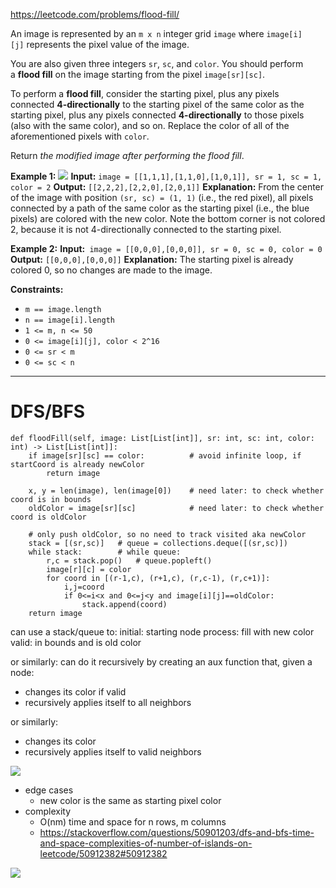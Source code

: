 https://leetcode.com/problems/flood-fill/

An image is represented by an `m x n` integer grid `image` where `image[i][j]` represents the pixel value of the image.

You are also given three integers `sr`, `sc`, and `color`. You should perform a **flood fill** on the image starting from the pixel `image[sr][sc]`.

To perform a **flood fill**, consider the starting pixel, plus any pixels connected **4-directionally** to the starting pixel of the same color as the starting pixel, plus any pixels connected **4-directionally** to those pixels (also with the same color), and so on. Replace the color of all of the aforementioned pixels with `color`.

Return _the modified image after performing the flood fill_.

**Example 1:**
![](../../!assets/attachments/Pasted%20image%2020240224222750.png)
**Input:** `image = [[1,1,1],[1,1,0],[1,0,1]], sr = 1, sc = 1, color = 2`
**Output:** `[[2,2,2],[2,2,0],[2,0,1]]`
**Explanation:** From the center of the image with position `(sr, sc) = (1, 1)` (i.e., the red pixel), all pixels connected by a path of the same color as the starting pixel (i.e., the blue pixels) are colored with the new color.
Note the bottom corner is not colored 2, because it is not 4-directionally connected to the starting pixel.

**Example 2:**
**Input:**` image = [[0,0,0],[0,0,0]], sr = 0, sc = 0, color = 0`
**Output:** `[[0,0,0],[0,0,0]]`
**Explanation:** The starting pixel is already colored 0, so no changes are made to the image.

**Constraints:**
- `m == image.length`
- `n == image[i].length`
- `1 <= m, n <= 50`
- `0 <= image[i][j], color < 2^16`
- `0 <= sr < m`
- `0 <= sc < n`

---

# DFS/BFS
```
def floodFill(self, image: List[List[int]], sr: int, sc: int, color: int) -> List[List[int]]:
    if image[sr][sc] == color:          # avoid infinite loop, if startCoord is already newColor
        return image
    
    x, y = len(image), len(image[0])    # need later: to check whether coord is in bounds
    oldColor = image[sr][sc]            # need later: to check whether coord is oldColor

    # only push oldColor, so no need to track visited aka newColor
    stack = [(sr,sc)]   # queue = collections.deque([(sr,sc)])
    while stack:        # while queue:
        r,c = stack.pop()   # queue.popleft()
        image[r][c] = color     
        for coord in [(r-1,c), (r+1,c), (r,c-1), (r,c+1)]:
            i,j=coord
            if 0<=i<x and 0<=j<y and image[i][j]==oldColor:
                stack.append(coord)
    return image
```

can use a stack/queue to:
initial: starting node
process: fill with new color
valid: in bounds and is old color

or similarly: can do it recursively by creating an aux function that, given a node:
- changes its color if valid
- recursively applies itself to all neighbors

or similarly:
- changes its color
- recursively applies itself to valid neighbors

![](../../!assets/attachments/Pasted%20image%2020240224222910.png)

- edge cases
	- new color is the same as starting pixel color
- complexity
	- O(nm) time and space for n rows, m columns
	- https://stackoverflow.com/questions/50901203/dfs-and-bfs-time-and-space-complexities-of-number-of-islands-on-leetcode/50912382#50912382

![](../../!assets/attachments/Pasted%20image%2020240224222957.png)


